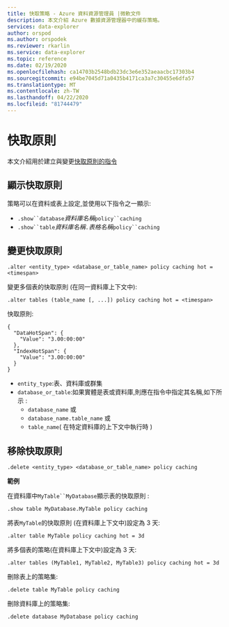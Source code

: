 ```yaml
---
title: 快取策略 - Azure 資料資源管理員 |微軟文件
description: 本文介紹 Azure 數據資源管理器中的緩存策略。
services: data-explorer
author: orspod
ms.author: orspodek
ms.reviewer: rkarlin
ms.service: data-explorer
ms.topic: reference
ms.date: 02/19/2020
ms.openlocfilehash: ca14703b2548bdb23dc3e6e352aeaacbc17303b4
ms.sourcegitcommit: e94be7045d71a0435b4171ca3a7c30455e6dfa57
ms.translationtype: MT
ms.contentlocale: zh-TW
ms.lasthandoff: 04/22/2020
ms.locfileid: "81744479"
---
```

# <a name="cache-policy"></a>快取原則

本文介紹用於建立與變更[快取原則的指令](cachepolicy.md) 

## <a name="displaying-the-cache-policy"></a>顯示快取原則

策略可以在資料或表上設定,並使用以下指令之一顯示:

* `.show``database`*資料庫名稱*`policy``caching`
* `.show``table`*資料庫名稱*`.`*表格名稱*`policy``caching`

## <a name="altering-the-cache-policy"></a>變更快取原則

```kusto
.alter <entity_type> <database_or_table_name> policy caching hot = <timespan>
```

變更多個表的快取原則 (在同一資料庫上下文中):

```kusto
.alter tables (table_name [, ...]) policy caching hot = <timespan>
```

快取原則:

```kusto
{
  "DataHotSpan": {
    "Value": "3.00:00:00"
  },
  "IndexHotSpan": {
    "Value": "3.00:00:00"
  }
}
```

* `entity_type`:表、資料庫或群集
* `database_or_table`:如果實體是表或資料庫,則應在指令中指定其名稱,如下所示 : 
  - `database_name` 或 
  - `database_name.table_name` 或 
  - `table_name`( 在特定資料庫的上下文中執行時 )

## <a name="deleting-the-cache-policy"></a>移除快取原則

```kusto
.delete <entity_type> <database_or_table_name> policy caching
```

**範例**

在資料庫中`MyTable``MyDatabase`顯示表的快取原則 :

```kusto
.show table MyDatabase.MyTable policy caching 
```

將表`MyTable`的快取原則 (在資料庫上下文中)設定為 3 天:

```kusto
.alter table MyTable policy caching hot = 3d
```

將多個表的策略(在資料庫上下文中)設定為 3 天:

```kusto
.alter tables (MyTable1, MyTable2, MyTable3) policy caching hot = 3d
```

刪除表上的策略集:

```kusto
.delete table MyTable policy caching
```

刪除資料庫上的策略集:

```kusto
.delete database MyDatabase policy caching
```
